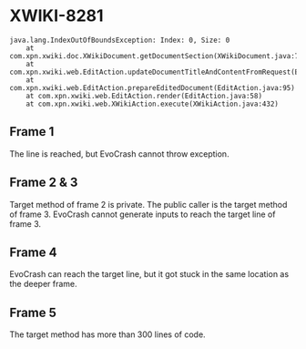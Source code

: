 # XWIKI-8281
```
java.lang.IndexOutOfBoundsException: Index: 0, Size: 0
	at com.xpn.xwiki.doc.XWikiDocument.getDocumentSection(XWikiDocument.java:7845)
	at com.xpn.xwiki.web.EditAction.updateDocumentTitleAndContentFromRequest(EditAction.java:224)
	at com.xpn.xwiki.web.EditAction.prepareEditedDocument(EditAction.java:95)
	at com.xpn.xwiki.web.EditAction.render(EditAction.java:58)
	at com.xpn.xwiki.web.XWikiAction.execute(XWikiAction.java:432)
```
## Frame 1
The line is reached, but EvoCrash cannot throw exception.

## Frame 2 & 3
Target method of frame 2 is private. The public caller is the target method of frame 3. EvoCrash cannot generate inputs to reach the target line of frame 3.

## Frame 4
EvoCrash can reach the target line, but it got stuck in the same location as the deeper frame.

## Frame 5
The target method has more than 300 lines of code.
